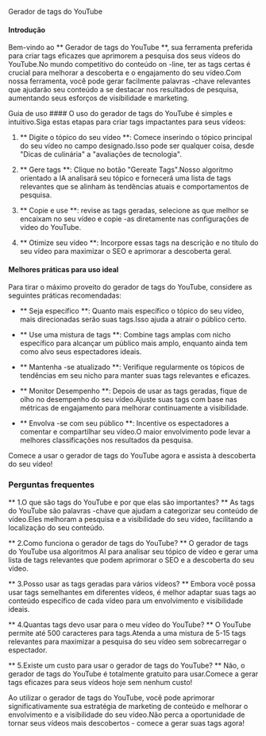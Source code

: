 Gerador de tags do YouTube

#### Introdução
Bem-vindo ao ** Gerador de tags do YouTube **, sua ferramenta preferida para criar tags eficazes que aprimorem a pesquisa dos seus vídeos do YouTube.No mundo competitivo do conteúdo on -line, ter as tags certas é crucial para melhorar a descoberta e o engajamento do seu vídeo.Com nossa ferramenta, você pode gerar facilmente palavras -chave relevantes que ajudarão seu conteúdo a se destacar nos resultados de pesquisa, aumentando seus esforços de visibilidade e marketing.

Guia de uso ####
O uso do gerador de tags do YouTube é simples e intuitivo.Siga estas etapas para criar tags impactantes para seus vídeos:

1. ** Digite o tópico do seu vídeo **: Comece inserindo o tópico principal do seu vídeo no campo designado.Isso pode ser qualquer coisa, desde "Dicas de culinária" a "avaliações de tecnologia".

2. ** Gere tags **: Clique no botão "Gereate Tags".Nosso algoritmo orientado a IA analisará seu tópico e fornecerá uma lista de tags relevantes que se alinham às tendências atuais e comportamentos de pesquisa.

3. ** Copie e use **: revise as tags geradas, selecione as que melhor se encaixam no seu vídeo e copie -as diretamente nas configurações de vídeo do YouTube.

4. ** Otimize seu vídeo **: Incorpore essas tags na descrição e no título do seu vídeo para maximizar o SEO e aprimorar a descoberta geral.

#### Melhores práticas para uso ideal
Para tirar o máximo proveito do gerador de tags do YouTube, considere as seguintes práticas recomendadas:

- ** Seja específico **: Quanto mais específico o tópico do seu vídeo, mais direcionadas serão suas tags.Isso ajuda a atrair o público certo.

- ** Use uma mistura de tags **: Combine tags amplas com nicho específico para alcançar um público mais amplo, enquanto ainda tem como alvo seus espectadores ideais.

- ** Mantenha -se atualizado **: Verifique regularmente os tópicos de tendências em seu nicho para manter suas tags relevantes e eficazes.

- ** Monitor Desempenho **: Depois de usar as tags geradas, fique de olho no desempenho do seu vídeo.Ajuste suas tags com base nas métricas de engajamento para melhorar continuamente a visibilidade.

- ** Envolva -se com seu público **: Incentive os espectadores a comentar e compartilhar seu vídeo.O maior envolvimento pode levar a melhores classificações nos resultados da pesquisa.

Comece a usar o gerador de tags do YouTube agora e assista à descoberta do seu vídeo!

### Perguntas frequentes

** 1.O que são tags do YouTube e por que elas são importantes? **
As tags do YouTube são palavras -chave que ajudam a categorizar seu conteúdo de vídeo.Eles melhoram a pesquisa e a visibilidade do seu vídeo, facilitando a localização do seu conteúdo.

** 2.Como funciona o gerador de tags do YouTube? **
O gerador de tags do YouTube usa algoritmos AI para analisar seu tópico de vídeo e gerar uma lista de tags relevantes que podem aprimorar o SEO e a descoberta do seu vídeo.

** 3.Posso usar as tags geradas para vários vídeos? **
Embora você possa usar tags semelhantes em diferentes vídeos, é melhor adaptar suas tags ao conteúdo específico de cada vídeo para um envolvimento e visibilidade ideais.

** 4.Quantas tags devo usar para o meu vídeo do YouTube? **
O YouTube permite até 500 caracteres para tags.Atenda a uma mistura de 5-15 tags relevantes para maximizar a pesquisa do seu vídeo sem sobrecarregar o espectador.

** 5.Existe um custo para usar o gerador de tags do YouTube? **
Não, o gerador de tags do YouTube é totalmente gratuito para usar.Comece a gerar tags eficazes para seus vídeos hoje sem nenhum custo!

Ao utilizar o gerador de tags do YouTube, você pode aprimorar significativamente sua estratégia de marketing de conteúdo e melhorar o envolvimento e a visibilidade do seu vídeo.Não perca a oportunidade de tornar seus vídeos mais descobertos - comece a gerar suas tags agora!